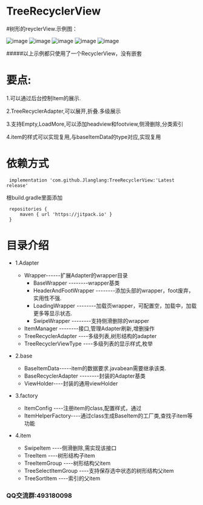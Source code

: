 # TreeRecyclerView

#树形的reyclerView.示例图：

![image](https://github.com/Jlanglang/TreeRecyclerView/blob/master/image/20180928114547.png)
![image](https://github.com/Jlanglang/TreeRecyclerView/blob/master/image/20180928114623.png)
![image](https://github.com/Jlanglang/TreeRecyclerView/blob/master/image/20180928114648.png)
![image](https://github.com/Jlanglang/TreeRecyclerView/blob/master/image/20180928120846.png)
![image](https://github.com/Jlanglang/TreeRecyclerView/blob/master/image/20180928120934.png)

#####以上示例都只使用了一个RecyclerView，没有嵌套

# 要点:
1.可以通过后台控制Item的展示.

2.TreeRecyclerAdapter,可以展开,折叠.多级展示

3.支持Empty,LoadMore,可以添加headview和footview,侧滑删除,分类索引

4.item的样式可以实现复用,与baseItemData的type对应,实现复用

# 依赖方式
```
 implementation 'com.github.Jlanglang:TreeRecyclerView:'Latest release'
```
根build.gradle里面添加
```
 repositories {
     maven { url 'https://jitpack.io' }
 }
```
# 目录介绍
+ 1.Adapter
  * Wrapper------扩展Adapter的wrapper目录
     * BaseWrapper  --------wrapper基类
     * HeaderAndFootWrapper  --------添加头部的wrapper，foot废弃，实用性不强.
     * LoadingWrapper  --------加载页wrapper，可配置空，加载中，加载更多等显示状态.
     * SwipeWrapper --------支持侧滑删除的wrapper
  - ItemManager --------接口,管理Adapter刷新,增删操作
  - TreeRecyclerAdapter ----多级列表,树形结构的adapter
  - TreeRecyclerViewType ----多级列表的显示样式,枚举

 + 2.base
     - BaseItemData-----item的数据要求.javabean需要继承该类.
     - BaseRecyclerAdapter --------封装的Adapter基类
     - ViewHolder----封装的通用viewHolder

 + 3.factory
   - ItemConfig ----注册item的class,配置样式，通过
   - ItemHelperFactory----通过class生成BaseItem的工厂类,查找子item等功能
 + 4.item
    - SwipeItem ----侧滑删除,需实现该接口
    - TreeItem  ----树形结构子item
    - TreeItemGroup ----树形结构父item
    - TreeSelectItemGroup ----支持保存选中状态的树形结构父item
    - TreeSortItem ----索引的父item



### QQ交流群:493180098


